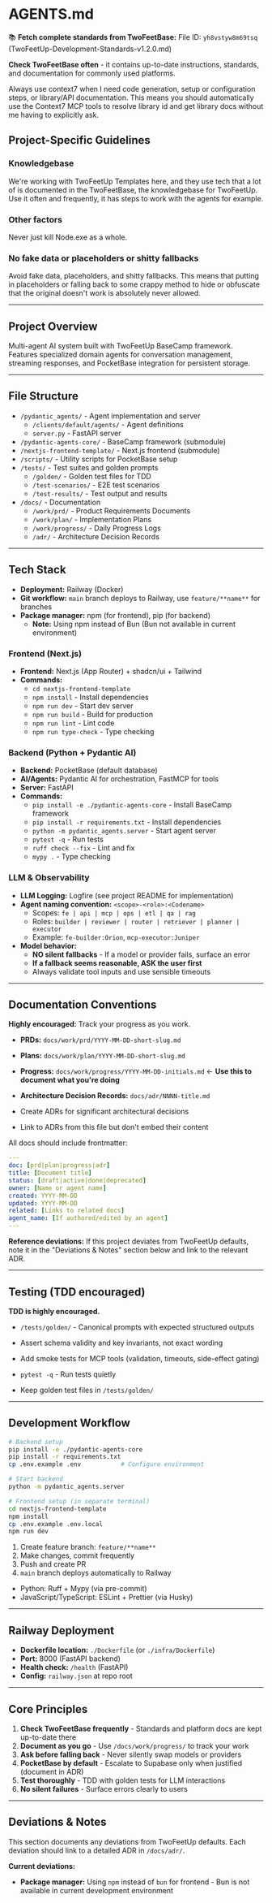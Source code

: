# AGENTS.md

📚 **Fetch complete standards from TwoFeetBase:**
File ID: `yh8vstyw8m69tsq` (TwoFeetUp-Development-Standards-v1.2.0.md)

**Check TwoFeetBase often** - it contains up-to-date instructions, standards, and documentation for commonly used platforms.

Always use context7 when I need code generation, setup or configuration steps, or library/API documentation. This means you should automatically use the Context7 MCP tools to resolve library id and get library docs without me having to explicitly ask.

## Project-Specific Guidelines

### Knowledgebase
We're working with TwoFeetUp Templates here, and they use tech that a lot of is documented in the TwoFeetBase, the knowledgebase for TwoFeetUp. Use it often and frequently, it has steps to work with the agents for example.

### Other factors
Never just kill Node.exe as a whole.

### No fake data or placeholders or shitty fallbacks
Avoid fake data, placeholders, and shitty fallbacks. This means that putting in placeholders or falling back to some crappy method to hide or obfuscate that the original doesn't work is absolutely never allowed.

---

## Project Overview

Multi-agent AI system built with TwoFeetUp BaseCamp framework. Features specialized domain agents for conversation management, streaming responses, and PocketBase integration for persistent storage.

---

## File Structure

- `/pydantic_agents/` - Agent implementation and server
  - `/clients/default/agents/` - Agent definitions
  - `server.py` - FastAPI server
- `/pydantic-agents-core/` - BaseCamp framework (submodule)
- `/nextjs-frontend-template/` - Next.js frontend (submodule)
- `/scripts/` - Utility scripts for PocketBase setup
- `/tests/` - Test suites and golden prompts
  - `/golden/` - Golden test files for TDD
  - `/test-scenarios/` - E2E test scenarios
  - `/test-results/` - Test output and results
- `/docs/` - Documentation
  - `/work/prd/` - Product Requirements Documents
  - `/work/plan/` - Implementation Plans
  - `/work/progress/` - Daily Progress Logs
  - `/adr/` - Architecture Decision Records

---

## Tech Stack

- **Deployment:** Railway (Docker)
- **Git workflow:** `main` branch deploys to Railway, use `feature/**name**` for branches
- **Package manager:** npm (for frontend), pip (for backend)
  - **Note:** Using npm instead of Bun (Bun not available in current environment)

### Frontend (Next.js)

- **Frontend:** Next.js (App Router) + shadcn/ui + Tailwind
- **Commands:**
  - `cd nextjs-frontend-template`
  - `npm install` - Install dependencies
  - `npm run dev` - Start dev server
  - `npm run build` - Build for production
  - `npm run lint` - Lint code
  - `npm run type-check` - Type checking

### Backend (Python + Pydantic AI)

- **Backend:** PocketBase (default database)
- **AI/Agents:** Pydantic AI for orchestration, FastMCP for tools
- **Server:** FastAPI
- **Commands:**
  - `pip install -e ./pydantic-agents-core` - Install BaseCamp framework
  - `pip install -r requirements.txt` - Install dependencies
  - `python -m pydantic_agents.server` - Start agent server
  - `pytest -q` - Run tests
  - `ruff check --fix` - Lint and fix
  - `mypy .` - Type checking

### LLM & Observability

- **LLM Logging:** Logfire (see project README for implementation)
- **Agent naming convention:** `<scope>-<role>:<Codename>`
  - Scopes: `fe | api | mcp | ops | etl | qa | rag`
  - Roles: `builder | reviewer | router | retriever | planner | executor`
  - Example: `fe-builder:Orion`, `mcp-executor:Juniper`
- **Model behavior:**
  - **NO silent fallbacks** - If a model or provider fails, surface an error
  - **If a fallback seems reasonable, ASK the user first**
  - Always validate tool inputs and use sensible timeouts

---

## Documentation Conventions

**Highly encouraged:** Track your progress as you work.

- **PRDs:** `docs/work/prd/YYYY-MM-DD-short-slug.md`
- **Plans:** `docs/work/plan/YYYY-MM-DD-short-slug.md`
- **Progress:** `docs/work/progress/YYYY-MM-DD-initials.md` ← **Use this to document what you're doing**

- **Architecture Decision Records:** `docs/adr/NNNN-title.md`
- Create ADRs for significant architectural decisions
- Link to ADRs from this file but don't embed their content

All docs should include frontmatter:

```yaml
---
doc: [prd|plan|progress|adr]
title: [Document title]
status: [draft|active|done|deprecated]
owner: [Name or agent name]
created: YYYY-MM-DD
updated: YYYY-MM-DD
related: [Links to related docs]
agent_name: [If authored/edited by an agent]
---
```

**Reference deviations:** If this project deviates from TwoFeetUp defaults, note it in the "Deviations & Notes" section below and link to the relevant ADR.

---

## Testing (TDD encouraged)

**TDD is highly encouraged.**

- `/tests/golden/` - Canonical prompts with expected structured outputs
- Assert schema validity and key invariants, not exact wording
- Add smoke tests for MCP tools (validation, timeouts, side-effect gating)

- `pytest -q` - Run tests quietly
- Keep golden test files in `/tests/golden/`

---

## Development Workflow

```bash
# Backend setup
pip install -e ./pydantic-agents-core
pip install -r requirements.txt
cp .env.example .env           # Configure environment

# Start backend
python -m pydantic_agents.server

# Frontend setup (in separate terminal)
cd nextjs-frontend-template
npm install
cp .env.example .env.local
npm run dev
```

1. Create feature branch: `feature/**name**`
2. Make changes, commit frequently
3. Push and create PR
4. `main` branch deploys automatically to Railway

- Python: Ruff + Mypy (via pre-commit)
- JavaScript/TypeScript: ESLint + Prettier (via Husky)

---

## Railway Deployment

- **Dockerfile location:** `./Dockerfile` (or `./infra/Dockerfile`)
- **Port:** 8000 (FastAPI backend)
- **Health check:** `/health` (FastAPI)
- **Config:** `railway.json` at repo root

---

## Core Principles

1. **Check TwoFeetBase frequently** - Standards and platform docs are kept up-to-date there
2. **Document as you go** - Use `/docs/work/progress/` to track your work
3. **Ask before falling back** - Never silently swap models or providers
4. **PocketBase by default** - Escalate to Supabase only when justified (document in ADR)
5. **Test thoroughly** - TDD with golden tests for LLM interactions
6. **No silent failures** - Surface errors clearly to users

---

## Deviations & Notes

This section documents any deviations from TwoFeetUp defaults. Each deviation should link to a detailed ADR in `/docs/adr/`.

**Current deviations:**
- **Package manager:** Using `npm` instead of `bun` for frontend - Bun is not available in current development environment
